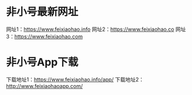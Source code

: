 # 非小号最新网址
网址1：https://www.feixiaohao.info
网址2：https://www.feixiaohao.co
网址3：https://www.feixiaohao.com
# 非小号App下载
下载地址1：https://www.feixiaohao.info/app/ 
下载地址2：http://www.feixiaohaoapp.com/
